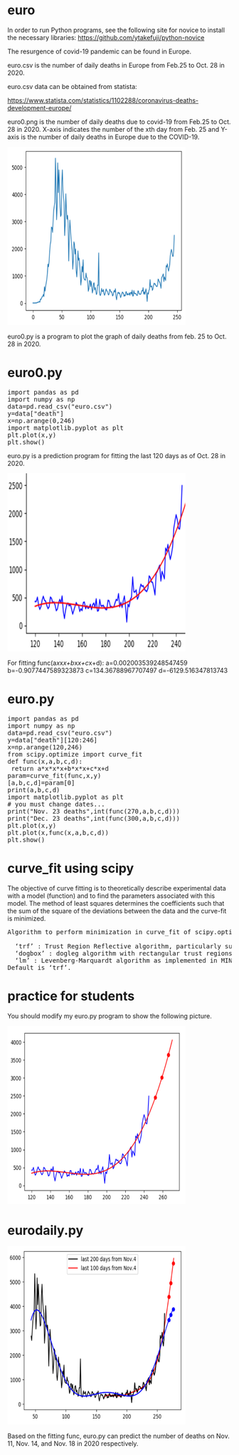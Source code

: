 # euro
In order to run Python programs, see the following site for novice to install the necessary libraries:
https://github.com/ytakefuji/python-novice

The resurgence of covid-19 pandemic can be found in Europe.

euro.csv is the number of daily deaths in Europe from Feb.25 to Oct. 28 in 2020.

euro.csv data can be obtained from statista:

https://www.statista.com/statistics/1102288/coronavirus-deaths-development-europe/


euro0.png is the number of daily deaths due to covid-19 from Feb.25 to Oct. 28 in 2020. X-axis indicates the number of the xth day from Feb. 25 and Y-axis is the number of daily deaths in Europe due to the COVID-19.

<img src="./euro0.png" height=400 width=400>

euro0.py is a program to plot the graph of daily deaths from feb. 25 to Oct. 28 in 2020.
# euro0.py
<pre>
import pandas as pd
import numpy as np
data=pd.read_csv("euro.csv")
y=data["death"]
x=np.arange(0,246)
import matplotlib.pyplot as plt
plt.plot(x,y)
plt.show()
</pre>

euro.py is a prediction program for fitting the last 120 days as of Oct. 28 in 2020.

<img src="./fit.png" height=400 width=400>

For fitting func(a*x*x*x+b*x*x+c*x+d):
a=0.002003539248547459 b=-0.9077447589323873 c=134.36788967707497 d=-6129.516347813743

# euro.py
<pre>
import pandas as pd
import numpy as np
data=pd.read_csv("euro.csv")
y=data["death"][120:246]
x=np.arange(120,246)
from scipy.optimize import curve_fit
def func(x,a,b,c,d):
 return a*x*x*x+b*x*x+c*x+d
param=curve_fit(func,x,y)
[a,b,c,d]=param[0]
print(a,b,c,d)
import matplotlib.pyplot as plt
# you must change dates...
print("Nov. 23 deaths",int(func(270,a,b,c,d)))
print("Dec. 23 deaths",int(func(300,a,b,c,d)))
plt.plot(x,y)
plt.plot(x,func(x,a,b,c,d))
plt.show()
</pre>

# curve_fit using scipy
The objective of curve fitting is to theoretically describe experimental data with a model (function) and to  find the  parameters  associated  with  this  model. The method of least squares determines the coefficients such that the sum of the square of the deviations between the data and the curve-fit is minimized.
<pre>
Algorithm to perform minimization in curve_fit of scipy.optimize library.

  ‘trf’ : Trust Region Reflective algorithm, particularly suitable for large sparse problems with bounds. Generally robust method.
  ‘dogbox’ : dogleg algorithm with rectangular trust regions, typical use case is small problems with bounds. Not recommended for problems with rank-deficient Jacobian.
  ‘lm’ : Levenberg-Marquardt algorithm as implemented in MINPACK. Doesn’t handle bounds and sparse Jacobians. Usually the most efficient method for small unconstrained problems.
Default is ‘trf’. 
</pre>

# practice for students
You should modify my euro.py program to show the following picture.

<img src="./euro1.png" height=400 width=400>

# eurodaily.py

<img src="euro.png" height=400 width=400>

Based on the fitting func, euro.py can predict the number of deaths on Nov. 11, Nov. 14, and Nov. 18 in 2020 respectively.





